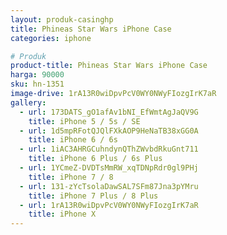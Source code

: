 ```yaml
---
layout: produk-casinghp
title: Phineas Star Wars iPhone Case
categories: iphone

# Produk
product-title: Phineas Star Wars iPhone Case
harga: 90000
sku: hn-1351
image-drive: 1rA13R0wiDpvPcV0WY0NWyFIozgIrK7aR
gallery:
  - url: 173DATS_gO1afAv1bNI_EfWmtAgJaQV9G
    title: iPhone 5 / 5s / SE
  - url: 1d5mpRFotQJQlFXkAOP9HeNaTB38xGG0A
    title: iPhone 6 / 6s
  - url: 1iAC3AHRGCuhndynQThZWvbdRkuGnt711
    title: iPhone 6 Plus / 6s Plus
  - url: 1YCmeZ-DVDTsMmRW_xqTDNpRdr0gl9PHj
    title: iPhone 7 / 8
  - url: 131-zYcTsolaDawSAL7SFm87Jna3pYMru
    title: iPhone 7 Plus / 8 Plus
  - url: 1rA13R0wiDpvPcV0WY0NWyFIozgIrK7aR
    title: iPhone X
---
```


